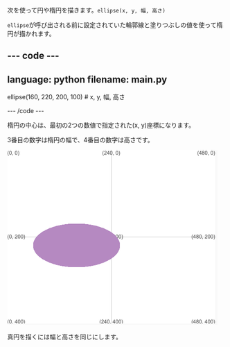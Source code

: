 
次を使って円や楕円を描きます。`ellipse(x, y, 幅, 高さ)`

`ellipse`が呼び出される前に設定されていた輪郭線と塗りつぶしの値を使って楕円が描かれます。

--- code ---
---
language: python
filename: main.py
---

  ellipse(160, 220, 200, 100) # x, y, 幅, 高さ

--- /code ---

楕円の中心は、最初の2つの数値で指定された(x, y)座標になります。

3番目の数字は楕円の幅で、4番目の数字は高さです。

![x 160、y 220を中心とし、幅200、高さ100の楕円を示す出力領域](images/example.png)

真円を描くには幅と高さを同じにします。

